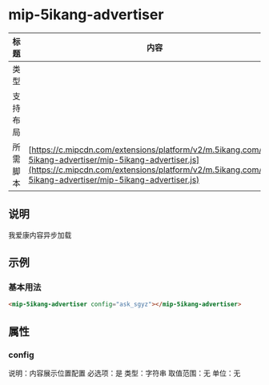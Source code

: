 # mip-5ikang-advertiser

标题|内容
----|----
类型|
支持布局|
所需脚本| [https://c.mipcdn.com/extensions/platform/v2/m.5ikang.com/mip-5ikang-advertiser/mip-5ikang-advertiser.js](https://c.mipcdn.com/extensions/platform/v2/m.5ikang.com/mip-5ikang-advertiser/mip-5ikang-advertiser.js)

## 说明

我爱康内容异步加载

## 示例

### 基本用法

```html
<mip-5ikang-advertiser config="ask_sgyz"></mip-5ikang-advertiser>
```

## 属性

### config

说明：内容展示位置配置
必选项：是
类型：字符串
取值范围：无
单位：无
